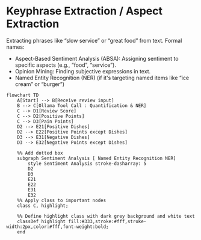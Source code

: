 # Keyphrase Extraction / Aspect Extraction
Extracting phrases like “slow service” or “great food” from text.
Formal names:
- Aspect-Based Sentiment Analysis (ABSA): Assigning sentiment to specific aspects (e.g., “food”, “service”).
- Opinion Mining: Finding subjective expressions in text.
- Named Entity Recognition (NER) (if it's targeting named items like “ice cream” or “burger”)  

```mermaid
flowchart TD
    A[Start] --> B[Receive review input]
    B --> C[Ollama Tool Call : Quantification & NER]
    C --> D1[Review Score]
    C --> D2[Positive Points]
    C --> D3[Pain Points]
    D2 --> E21[Positive Dishes]
    D2 --> E22[Positive Points except Dishes]
    D3 --> E31[Negative Dishes]
    D3 --> E32[Negative Points except Dishes]

    %% Add dotted box
    subgraph Sentiment Analysis [ Named Entity Recognition NER]
        style Sentiment Analysis stroke-dasharray: 5
        D2
        D3
        E21
        E22
        E31
        E32
    %% Apply class to important nodes
    class C, highlight;

    %% Define highlight class with dark grey background and white text
    classDef highlight fill:#333,stroke:#fff,stroke-width:2px,color:#fff,font-weight:bold;
    end
```

